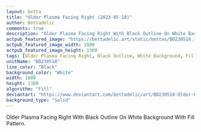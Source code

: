 ```yaml
---
layout: betta
title: "Older Plasma Facing Right (2023-05-18)"
author: Bettadelic
comments: true
description: "Older Plasma Facing Right With Black Outline On White Background With Fill Pattern."
actpub_featured_image: "https://bettadelic.art/static/bettas/BD230518.jpg"
actpub_featured_image_width: 1800
actpub_featured_image_height: 1300
tags: [Older Plasma Facing Right, Black Outline, White Background, Fill Pattern, May 2023]
unitName: "BD230518"
line_color: "Black"
background_color: "White"
width: 1800
height: 1300
algorithm: "Fill"
deviantart: "https://www.deviantart.com/bettadelic/art/BD230518-Older-Plasma-Facing-Right-2023-05-18-963109139"
background_type: "Solid"
---
```


Older Plasma Facing Right With Black Outline On White Background With Fill Pattern.
